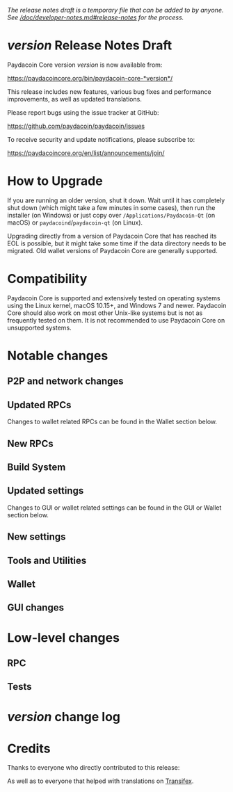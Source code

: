 *The release notes draft is a temporary file that can be added to by anyone. See
[/doc/developer-notes.md#release-notes](/doc/developer-notes.md#release-notes)
for the process.*

*version* Release Notes Draft
===============================

Paydacoin Core version *version* is now available from:

  <https://paydacoincore.org/bin/paydacoin-core-*version*/>

This release includes new features, various bug fixes and performance
improvements, as well as updated translations.

Please report bugs using the issue tracker at GitHub:

  <https://github.com/paydacoin/paydacoin/issues>

To receive security and update notifications, please subscribe to:

  <https://paydacoincore.org/en/list/announcements/join/>

How to Upgrade
==============

If you are running an older version, shut it down. Wait until it has completely
shut down (which might take a few minutes in some cases), then run the
installer (on Windows) or just copy over `/Applications/Paydacoin-Qt` (on macOS)
or `paydacoind`/`paydacoin-qt` (on Linux).

Upgrading directly from a version of Paydacoin Core that has reached its EOL is
possible, but it might take some time if the data directory needs to be migrated. Old
wallet versions of Paydacoin Core are generally supported.

Compatibility
==============

Paydacoin Core is supported and extensively tested on operating systems
using the Linux kernel, macOS 10.15+, and Windows 7 and newer.  Paydacoin
Core should also work on most other Unix-like systems but is not as
frequently tested on them.  It is not recommended to use Paydacoin Core on
unsupported systems.

Notable changes
===============

P2P and network changes
-----------------------

Updated RPCs
------------


Changes to wallet related RPCs can be found in the Wallet section below.

New RPCs
--------

Build System
------------

Updated settings
----------------


Changes to GUI or wallet related settings can be found in the GUI or Wallet section below.

New settings
------------

Tools and Utilities
-------------------

Wallet
------

GUI changes
-----------

Low-level changes
=================

RPC
---

Tests
-----

*version* change log
====================

Credits
=======

Thanks to everyone who directly contributed to this release:


As well as to everyone that helped with translations on
[Transifex](https://www.transifex.com/paydacoin/paydacoin/).
